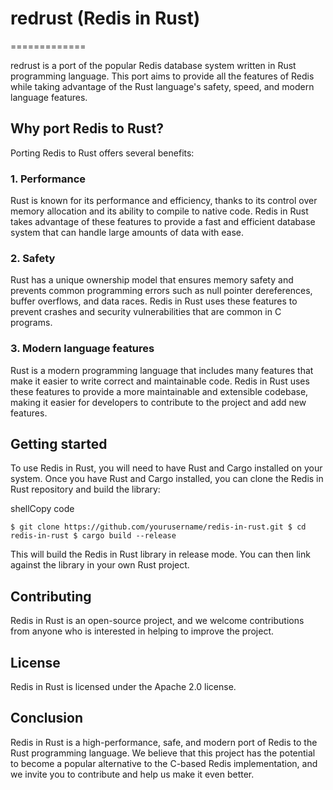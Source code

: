 # redrust (Redis in Rust)
=============

redrust is a port of the popular Redis database system written in Rust programming language. This port aims to provide all the features of Redis while taking advantage of the Rust language's safety, speed, and modern language features.

Why port Redis to Rust?
-----------------------

Porting Redis to Rust offers several benefits:

### 1\. Performance

Rust is known for its performance and efficiency, thanks to its control over memory allocation and its ability to compile to native code. Redis in Rust takes advantage of these features to provide a fast and efficient database system that can handle large amounts of data with ease.

### 2\. Safety

Rust has a unique ownership model that ensures memory safety and prevents common programming errors such as null pointer dereferences, buffer overflows, and data races. Redis in Rust uses these features to prevent crashes and security vulnerabilities that are common in C programs.

### 3\. Modern language features

Rust is a modern programming language that includes many features that make it easier to write correct and maintainable code. Redis in Rust uses these features to provide a more maintainable and extensible codebase, making it easier for developers to contribute to the project and add new features.

Getting started
---------------

To use Redis in Rust, you will need to have Rust and Cargo installed on your system. Once you have Rust and Cargo installed, you can clone the Redis in Rust repository and build the library:

shellCopy code

`$ git clone https://github.com/yourusername/redis-in-rust.git
$ cd redis-in-rust
$ cargo build --release`

This will build the Redis in Rust library in release mode. You can then link against the library in your own Rust project.

Contributing
------------

Redis in Rust is an open-source project, and we welcome contributions from anyone who is interested in helping to improve the project. 

License
-------

Redis in Rust is licensed under the Apache 2.0 license. 

Conclusion
----------

Redis in Rust is a high-performance, safe, and modern port of Redis to the Rust programming language. We believe that this project has the potential to become a popular alternative to the C-based Redis implementation, and we invite you to contribute and help us make it even better.
